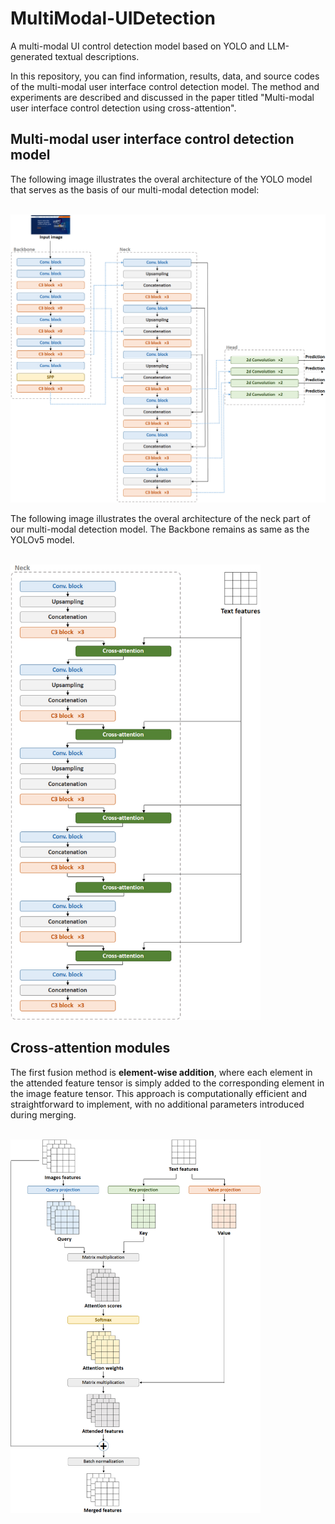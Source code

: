 # MultiModal-UIDetection
A multi-modal UI control detection model based on YOLO and LLM-generated textual descriptions.

In this repository, you can find information, results, data, and source codes of the multi-modal user interface control detection model. The method and experiments are described and discussed in the paper titled "Multi-modal user interface control detection using cross-attention".

<h2>Multi-modal user interface control detection model</h2>
<p>The following image illustrates the overal architecture of the YOLO model that serves as the basis of our multi-modal detection model:</p>
<br>
<img width="800" src="https://github.com/mmoradi-iut/MultiModal-UIDetection/blob/main/Figure-1.jpg">

<p>The following image illustrates the overal architecture of the neck part of our multi-modal detection model. The Backbone remains as same as the YOLOv5 model.</p>
<br>
<img width="400" src="https://github.com/mmoradi-iut/MultiModal-UIDetection/blob/main/Figure-6.jpg">

<h2>Cross-attention modules</h2>
<p>The first fusion method is <b>element-wise addition</b>, where each element in the attended feature tensor is simply added to the corresponding element in the image feature tensor. This approach is computationally efficient and straightforward to implement, with no additional parameters introduced during merging.</p>
<br>
<img width="400" src="https://github.com/mmoradi-iut/MultiModal-UIDetection/blob/main/Figure-3.jpg">

